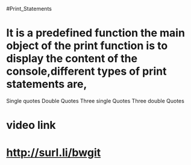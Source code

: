 #Print_Statements
# It is a predefined function the main object of the print function is to display the content of the console,different types of print statements are,
Single quotes
Double Quotes
Three single Quotes
Three double Quotes  
 

# video link
# http://surl.li/bwgit

